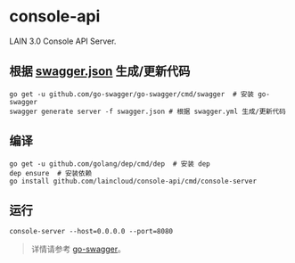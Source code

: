 # console-api

LAIN 3.0 Console API Server.

## 根据 [swagger.json](swagger.json) 生成/更新代码

```
go get -u github.com/go-swagger/go-swagger/cmd/swagger  # 安装 go-swagger
swagger generate server -f swagger.json # 根据 swagger.yml 生成/更新代码
```

## 编译

```
go get -u github.com/golang/dep/cmd/dep  # 安装 dep
dep ensure  # 安装依赖
go install github.com/laincloud/console-api/cmd/console-server
```

## 运行

```
console-server --host=0.0.0.0 --port=8080
```

> 详情请参考 [go-swagger](https://github.com/go-swagger/go-swagger)。
